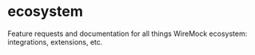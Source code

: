 # ecosystem
Feature requests and documentation for all things WireMock ecosystem: integrations, extensions, etc. 
